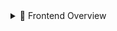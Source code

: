 <details>
<summary>🎨 Frontend Overview</summary>

### Tech Stack
- HTML, CSS, JavaScript
- React.js / Vue.js / Angular

### Pages
- Home
- About
- Contact
- Dashboard

### Components
- Navbar
- Footer
- Card
- Modal

### State Management
- Redux / Context API

### API Integration
- Axios / Fetch
- Connect to backend endpoints

</details>
